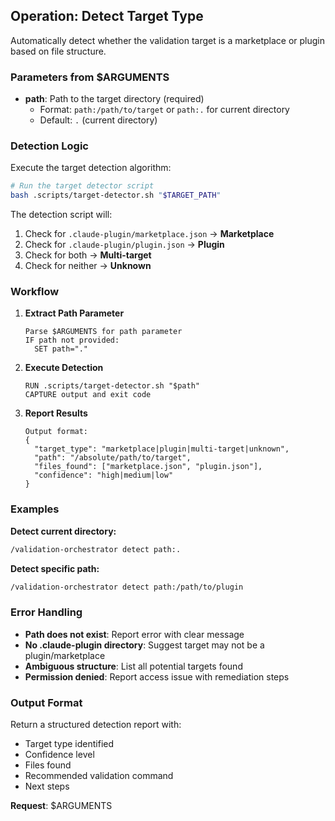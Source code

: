 ## Operation: Detect Target Type

Automatically detect whether the validation target is a marketplace or plugin based on file structure.

### Parameters from $ARGUMENTS

- **path**: Path to the target directory (required)
  - Format: `path:/path/to/target` or `path:.` for current directory
  - Default: `.` (current directory)

### Detection Logic

Execute the target detection algorithm:

```bash
# Run the target detector script
bash .scripts/target-detector.sh "$TARGET_PATH"
```

The detection script will:
1. Check for `.claude-plugin/marketplace.json` → **Marketplace**
2. Check for `.claude-plugin/plugin.json` → **Plugin**
3. Check for both → **Multi-target**
4. Check for neither → **Unknown**

### Workflow

1. **Extract Path Parameter**
   ```
   Parse $ARGUMENTS for path parameter
   IF path not provided:
     SET path="."
   ```

2. **Execute Detection**
   ```
   RUN .scripts/target-detector.sh "$path"
   CAPTURE output and exit code
   ```

3. **Report Results**
   ```
   Output format:
   {
     "target_type": "marketplace|plugin|multi-target|unknown",
     "path": "/absolute/path/to/target",
     "files_found": ["marketplace.json", "plugin.json"],
     "confidence": "high|medium|low"
   }
   ```

### Examples

**Detect current directory:**
```bash
/validation-orchestrator detect path:.
```

**Detect specific path:**
```bash
/validation-orchestrator detect path:/path/to/plugin
```

### Error Handling

- **Path does not exist**: Report error with clear message
- **No .claude-plugin directory**: Suggest target may not be a plugin/marketplace
- **Ambiguous structure**: List all potential targets found
- **Permission denied**: Report access issue with remediation steps

### Output Format

Return a structured detection report with:
- Target type identified
- Confidence level
- Files found
- Recommended validation command
- Next steps

**Request**: $ARGUMENTS
